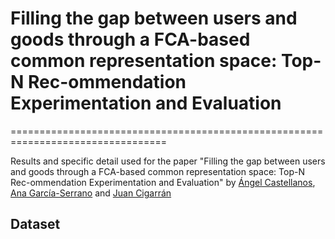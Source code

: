 # Filling the gap between users and goods through a FCA-based common representation space: Top-N Rec-ommendation Experimentation and Evaluation
=================================================================================

Results and specific detail used for the paper "Filling the gap between users and goods through a FCA-based common representation space: Top-N Rec-ommendation Experimentation and Evaluation" by [Ángel Castellanos](http://nlp.uned.es/~acastellanos/), [Ana García-Serrano](http://nlp.uned.es/web-nlp/index.php?option=com_content&view=article&id=11) and [Juan Cigarrán](http://nlp.uned.es/~juanci/)

## Dataset
